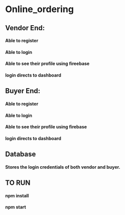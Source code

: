 # Online_ordering

## Vendor End:

#### Able to register
#### Able to login
#### Able to see their profile using fireebase
#### login directs to dashboard

## Buyer End:

#### Able to register
#### Able to login
#### Able to see their profile using firebase
#### login directs to dashboard

## Database

#### Stores the login credentials of both vendor and buyer.

## TO RUN

#### npm install
#### npm start
